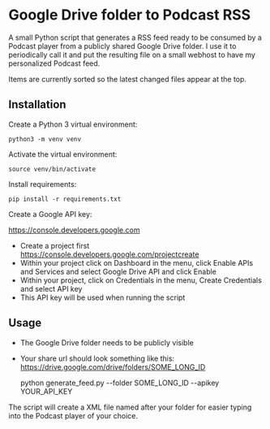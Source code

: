 # Google Drive folder to Podcast RSS

A small Python script that generates a RSS feed ready to be consumed by a Podcast player from a publicly shared Google Drive folder. I use it to periodically call it and put the resulting file on a small webhost to have my personalized Podcast feed.

Items are currently sorted so the latest changed files appear at the top.

## Installation

Create a Python 3 virtual environment:

    python3 -m venv venv

Activate the virtual environment:

    source venv/bin/activate

Install requirements:

    pip install -r requirements.txt

Create a Google API key:

https://console.developers.google.com

- Create a project first https://console.developers.google.com/projectcreate
- Within your project click on Dashboard in the menu, click Enable APIs and Services and select Google Drive API and click Enable
- Within your project, click on Credentials in the menu, Create Credentials and select API key
- This API key will be used when running the script

## Usage

- The Google Drive folder needs to be publicly visible
- Your share url should look something like this: https://drive.google.com/drive/folders/SOME_LONG_ID


    python generate_feed.py --folder SOME_LONG_ID --apikey YOUR_API_KEY

The script will create a XML file named after your folder for easier typing into the Podcast player of your choice.
